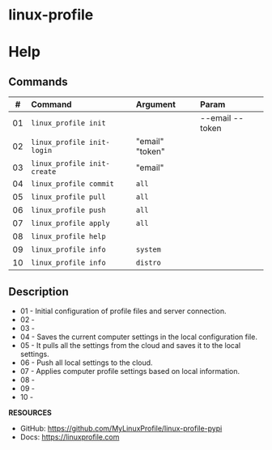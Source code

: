 # linux-profile

# Help

## Commands
| #      | Command                        | Argument        | Param           |
|--------|:-------------------------------|:----------------|:----------------|
| 01     | ``linux_profile init``         |                 |--email --token  |
| 02     | ``linux_profile init-login``   | "email" "token" |                 |
| 03     | ``linux_profile init-create``  | "email"         |                 |
| 04     | ``linux_profile commit``       | ``all``         |                 |
| 05     | ``linux_profile pull``         | ``all``         |                 |
| 06     | ``linux_profile push``         | ``all``         |                 |
| 07     | ``linux_profile apply``        | ``all``         |                 |
| 08     | ``linux_profile help``         |                 |                 |
| 09     | ``linux_profile info``         | ``system``      |                 |
| 10     | ``linux_profile info``         | ``distro``      |                 |

## Description
- 01 - Initial configuration of profile files and server connection.
- 02 - 
- 03 - 
- 04 - Saves the current computer settings in the local configuration file.
- 05 - It pulls all the settings from the cloud and saves it to the local settings.
- 06 - Push all local settings to the cloud.
- 07 - Applies computer profile settings based on local information.
- 08 - 
- 09 - 
- 10 - 

**RESOURCES**
- GitHub: https://github.com/MyLinuxProfile/linux-profile-pypi
- Docs:   https://linuxprofile.com
